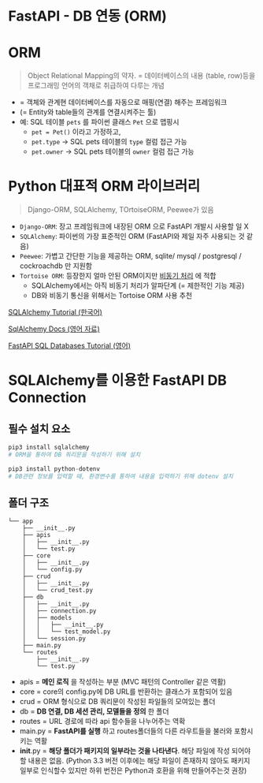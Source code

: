 # FastAPI - DB 연동 (ORM)

# ORM
> Object Relational Mapping의 약자. 
> = 데이터베이스의 내용 (table, row)등을 프로그래밍 언어의 객채로 취급하여 다루는 개념
- = 객체와 관계현 데이터베이스를 자동으로 매핑(연결) 해주는 프레임워크
- (= Entity와 table들의 관계를 연결시켜주는 툴)
- 예: SQL 테이블 `pets` 를 파이썬 클래스 `Pet` 으로 맵핑시
    - `pet = Pet()` 이라고 가정하고,
    - `pet.type` -> SQL pets 테이블의 `type` 컬럼 접근 가능
    - `pet.owner` -> SQL pets 테이블의 `owner` 컬럼 접근 가능

# Python 대표적 ORM 라이브러리
> Django-ORM, SQLAlchemy, TOrtoiseORM, Peewee가 있음
- `Django-ORM`: 장고 프레임워크에 내장된 ORM 으로 FastAPI 개발시 사용할 일 X
- `SQLAlchemy`: 파이썬의 가장 표준적인 ORM (FastAPI와 제일 자주 사용되는 것 같음)
- `Peewee`: 가볍고 간단한 기능을 제공하는 ORM, sqlite/ mysql / postgresql / cockroachdb 만 지원함
- `Tortoise ORM`: 등장한지 얼마 안된 ORM이지만 [비동기 처리](https://github.com/junbeomchi99/TIL/blob/main/%EB%8F%99%EA%B8%B0%20vs%20%EB%B9%84%EB%8F%99%EA%B8%B0.md) 에 적합
    - SQLAlchemy에서는 아직 비동기 처리가 알파단계 (= 제한적인 기능 제공)
    - DB와 비동기 통신을 위해서는 Tortoise ORM 사용 추천 

[SQLAlchemy Tutorial (한국어)](https://soogoonsoogoonpythonists.github.io/sqlalchemy-for-pythonist/tutorial/1.%20%ED%8A%9C%ED%86%A0%EB%A6%AC%EC%96%BC%20%EA%B0%9C%EC%9A%94.html#%E1%84%80%E1%85%A2%E1%84%8B%E1%85%AD)

[SqlAlchemy Docs (영어 자료)](https://docs.sqlalchemy.org/en/14/orm/index.html)

[FastAPI SQL Databases Tutorial (영어)](https://fastapi.tiangolo.com/tutorial/sql-databases/)


# SQLAlchemy를 이용한 FastAPI DB Connection

## 필수 설치 요소
```python
pip3 install sqlalchemy
# ORM을 통하여 DB 쿼리문을 작성하기 위해 설치

pip3 install python-dotenv
# DB관련 정보를 입력할 때, 환경변수를 통하여 내용을 입력하기 위해 dotenv 설치
```

## 폴더 구조
```
└── app
    ├── __init__.py
    ├── apis
    │   ├── __init__.py
    │   └── test.py
    ├── core
    │   ├── __init__.py
    │   └── config.py
    ├── crud
    │   ├── __init__.py
    │   └── crud_test.py
    ├── db
    │   ├── __init__.py
    │   ├── connection.py
    │   ├── models
    │   │   ├── __init__.py
    │   │   └── test_model.py
    │   └── session.py
    ├── main.py
    └── routes
        ├── __init__.py
        └── test.py

```
- apis = __메인 로직__ 을 작성하는 부분 (MVC 패턴의 Controller 같은 역활)
- core = core의 config.py에 DB URL를 반환하는 클래스가 포함되어 있음
- crud = ORM 형식으로 DB 쿼리문이 작성된 파일들의 모여있는 폴더
- db = __DB 연결, DB 세션 관리, 모델들을 정의__ 한 폴더
- routes = URL 경로에 따라 api 함수들을 나누어주는 역확
- main.py = __FastAPI를 실행__ 하고 routes폴더들의 다른 라우트들을 불러와 포함시키는 역활
- __init__.py = __해당 폴더가 패키지의 일부라는 것을 나타낸다__. 해당 파일에 작성 되어야 할 내용은 없음. (Python 3.3 버전 이후에는 해당 파일이 존재하지 않아도 패키지 일부로 인식할수 있지만 하위 번전은 Python과 호환을 위해 만들어주는것 권장)

